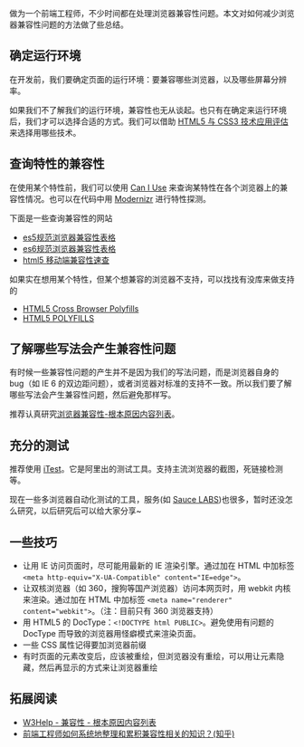 做为一个前端工程师，不少时间都在处理浏览器兼容性问题。本文对如何减少浏览器兼容性问题的方法做了些总结。

## 确定运行环境
在开发前，我们要确定页面的运行环境：要兼容哪些浏览器，以及哪些屏幕分辨率。    

如果我们不了解我们的运行环境，兼容性也无从谈起。也只有在确定来运行环境后，我们才可以选择合适的方式。我们可以借助 [HTML5 与 CSS3 技术应用评估](http://html5please.com/)来选择用哪些技术。

## 查询特性的兼容性
在使用某个特性前，我们可以使用 [Can I Use](http://caniuse.com/) 来查询某特性在各个浏览器上的兼容性情况。也可以在代码中用 [Modernizr](https://modernizr.com/) 进行特性探测。

下面是一些查询兼容性的网站
* [es5规范浏览器兼容性表格](http://kangax.github.io/compat-table/es5/)
* [es6规范浏览器兼容性表格](http://kangax.github.io/compat-table/es6/)
* [html5 移动端兼容性速查](http://mobilehtml5.org/)

如果实在想用某个特性，但某个想兼容的浏览器不支持，可以找找有没库来做支持的
* [HTML5 Cross Browser Polyfills](https://github.com/Modernizr/Modernizr/wiki/HTML5-Cross-Browser-Polyfills)
* [HTML5 POLYFILLS](http://html5polyfill.com/)

## 了解哪些写法会产生兼容性问题
有时候一些兼容性问题的产生并不是因为我们的写法问题，而是浏览器自身的 bug（如 IE 6 的双边距问题），或者浏览器对标准的支持不一致。所以我们要了解哪些写法会产生兼容性问题，然后避免那样写。    

推荐认真研究[浏览器兼容性-根本原因内容列表](http://www.w3help.org/zh-cn/causes/)。

## 充分的测试
推荐使用 [iTest](http://itest.aliyun.com/)。它是阿里出的测试工具。支持主流浏览器的截图，死链接检测等。

现在一些多浏览器自动化测试的工具，服务(如 [Sauce LABS](https://saucelabs.com/))也很多，暂时还没怎么研究，以后研究后可以给大家分享~

## 一些技巧
* 让用 IE 访问页面时，尽可能用最新的 IE 渲染引擎。通过加在 HTML 中加标签 `<meta http-equiv="X-UA-Compatible" content="IE=edge">`。
* 让双核浏览器（如 360，搜狗等国产浏览器）访问本网页时，用 webkit 内核来渲染。通过加在 HTML 中加标签 `<meta name="renderer" content="webkit">`。（注：目前只有 360 浏览器支持）
* 用 HTML5 的 DocType：`<!DOCTYPE html PUBLIC>`。避免使用有问题的 DocType 而导致的浏览器用怪癖模式来渲染页面。
* 一些 CSS 属性记得要加浏览器前缀
* 有时页面的元素改变后，应该被重绘，但浏览器没有重绘，可以用让元素隐藏，然后再显示的方式来让浏览器重绘

## 拓展阅读
* [W3Help - 兼容性 - 根本原因内容列表](http://www.w3help.org/zh-cn/causes/)
* [前端工程师如何系统地整理和累积兼容性相关的知识？(知乎)](http://www.zhihu.com/question/20984284)
